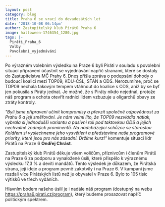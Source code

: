 ```yaml
---
layout: post
category: blog
title: Praha 6 se vrací do devadesátých let
date: '2018-10-08 06:14pm'
author: Zastupitelský klub Pirátů Praha 6
image: halloween-1746354_1280.jpg
tags: |-
  Piráti_Praha_6
  Volby
  Povolební_vyjednávání
---
```

Po výrazném volebním výsledku na Praze 6 byli Piráti v souladu s povolební situací připraveni účastnit se vyjednávání napříč stranami, které se dostaly do Zastupitelstva MČ Prahy 6. Dnes přišla zpráva o podepsání dohody o budoucí koalici mezi TOP09, KDU-ČSL, STAN a ODS. Nerozumíme, proč se TOP09 nechala takovým tempem vtáhnout do koalice s ODS, aniž by se byť jen pokusila s Piráty jednat. Je možné, že s Piráty nikdo nejednal, protože náš program a ochota otevřít radnici lidem vzbuzuje u oligarchů obavy ze ztráty kontroly. 

_"Byli jsme připraveni učinit kompromisy a převzít společně odpovědnost za Prahu 6 a její směřování. Je nám velmi líto, že TOP09 nezvládla nátlak, vybrala si jednodušší variantu a pasivní roli pod taktovkou ODS a jejich nechvalně známých prominentů. Na nadcházející schůzce se starostou Kolářem si vyslechneme jeho vysvětlení a představíme naše programové priority, které jsou pro nás zásadní. Držíme kurz!"_ komentuje situaci lídr Pirátů na Praze 6 **Ondřej Chrást**.

Zastupitelský klub Pirátů děkuje všem voličům, příznivcům i členům Pirátů na Praze 6 za podporu a vynaložené úsilí, které přispělo k výraznému výsledku 17,3 % a devíti mandátů. Tento výsledek je důkazem, že Pirátská strana, její ideje a program pevně zakotvily i na Praze 6. V kampani jsme rozdali více Pirátských listů než je obyvatel v Praze 6. Bylo to 105 tisíc výtisků ve třech vydáních.

Hlavním bodem našeho úsilí je i nadále náš program (dostupný na webu <https://praha6.pirati.cz/program>), který budeme prosazovat napříč politickým spektrem.
